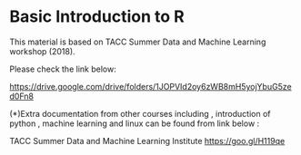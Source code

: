 
# Basic Introduction  to R 




This  material is based on TACC Summer Data and Machine Learning workshop (2018).

Please check the link below:

https://drive.google.com/drive/folders/1JOPVId2oy6zWB8mH5yojYbuG5zed0Fn8


(*)Extra documentation from other courses including , introduction of python , machine learning and linux can be found from link below : 

TACC Summer Data and Machine Learning Institute
https://goo.gl/H119qe
